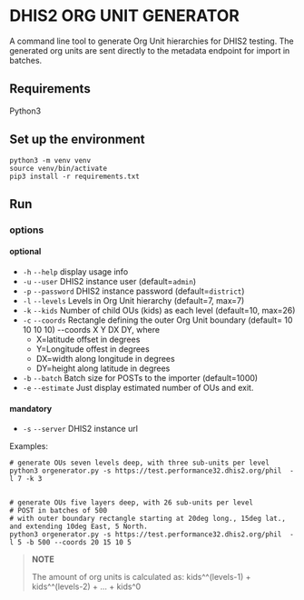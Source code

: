 # DHIS2 ORG UNIT GENERATOR

A command line tool to generate Org Unit hierarchies for DHIS2 testing.
The generated org units are sent directly to the metadata endpoint for import in batches.

## Requirements

Python3

## Set up the environment

```
python3 -m venv venv
source venv/bin/activate
pip3 install -r requirements.txt
```
## Run

###  options

#### optional

- `-h` `--help` display usage info
- `-u` `--user` DHIS2 instance user (default=`admin`)
- `-p` `--password` DHIS2 instance password (default=`district`)
- `-l` `--levels` Levels in Org Unit hierarchy (default=7, max=7)
- `-k` `--kids` Number of child OUs (kids) as each level (default=10, max=26)
- `-c` `--coords` Rectangle defining the outer Org Unit boundary (default= 10 10 10 10)
    --coords X Y DX DY, where
    - X=latitude offset in degrees
    - Y=Longitude offest in degrees
    - DX=width along longitude in degrees
    - DY=height along latitude in degrees
- `-b` `--batch` Batch size for POSTs to the importer (default=1000)
- `-e` `--estimate` Just display estimated number of OUs and exit.

#### mandatory

- `-s` `--server` DHIS2 instance url


Examples:

```
# generate OUs seven levels deep, with three sub-units per level
python3 orgenerator.py -s https://test.performance32.dhis2.org/phil  -l 7 -k 3


# generate OUs five layers deep, with 26 sub-units per level
# POST in batches of 500
# with outer boundary rectangle starting at 20deg long., 15deg lat., and extending 10deg East, 5 North.
python3 orgenerator.py -s https://test.performance32.dhis2.org/phil  -l 5 -b 500 --coords 20 15 10 5

```


> **NOTE**
>
> The amount of org units is calculated as: kids^^(levels-1) + kids^^(levels-2) + ... + kids^0
